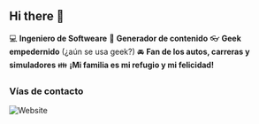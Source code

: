 ## Hi there 👋

:computer: **Ingeniero de Softweare**
:pencil: **Generador de contenido**
:eyeglasses: **Geek empedernido** (¿aún se usa geek?)
:oncoming_automobile: **Fan de los autos, carreras y simuladores**
:family: **¡Mi familia es mi refugio y mi felicidad!**

### Vías de contacto

![Website](https://pracsis.com.co)
